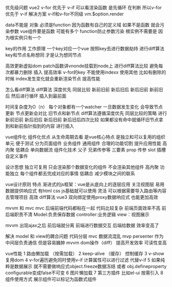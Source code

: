 优先级问题  vue2 v-for 优先于 v-if  可以看渲染函数 是先循环 在判断  所以v-for 优先于 v-if 
解决方案 v-if和v-for不同级   vm.$option.render


data不能是 对象 必须是function 因为函数有自己的定义域  如果不是函数 就会污染参数
vue组件要是函数 可能有多个 function防止参数污染 根实例不需要是 因为根实例只有一个



key的作用 工作原理
一个key对应一个vue 按照key去进行数据劫持 进行diff算法 key和节点名称想同 才是认为想同节点

高效更新虚拟dom patch函数讲vnonde挂载到node上 进行diff算法比较 避免每次都暴力删除 插入 提高效率
 v-for的key 不能使用indexx 使用其他 比如有删除的时候 index发生变化就会重新渲染节点 提高性能



 怎么看diff算法
 diff算法 深度优先 同层比较
 新前旧前
 新后旧后
 新后旧前
 新前旧后
 然后进行循环 插入到最前面

 时间复杂度为O（n）
 每个对象都有一个watcher 一旦数据发生变化 会导致节点更新
 节点更新会对比 旧节点和新节点
 diff算法遵循深度优先 同层比较的策略 进行新前旧前 新后旧后
 新后旧前 新后旧后四次比较 如果都没有命中就循环旧节点拿到和新前指针指到的内容 进行插入


 vue组件化  组件化优点 从生命周期去看 
  是vue核心特点 是独立和可以复用的组织单元 便于测试 分为页面组件 业务组件 通用组件
  合理的功能切割 提升应用性能 高内聚 低耦合 单向数据流
  组件化技术 父子 兄弟传参等
  三要素 
  prop 传参
  slot 插槽
  自定义事件

  设计思想 
  独立可复用 只会渲染那个数据变化的组件 不会渲染其他组件
  高内聚 功能独立  每个组件都去完成对应的事情
  低耦合 减少模块之间的联系


  vue设计原则
  特点 
  渐进式的js框架：vue是从底向上的逐层应用 关注视图层 
  易用 数据提供响应式 有html css js基础就可以使用
  灵活 可以根据需要导入路由等内容去管理项目
  高效  diff算法  vue3 双向绑定使用proxy数据响应式 也能更加高效


mvvm 和 mvc
mvc 后端前端代码都粘在一起 代码比较复杂  前端页面效率不高 前后端职责不清
Model:负责保存数据
controller:业务逻辑
view：视图展示

mvvm 出现ajax之后 前后端就分离 前端进行数据交互 后端给数据 效率变高了


解决 model 和 view的耦合问题 
代码分层 mvc 数据流混乱
mvp persenter 作为中间层负责通信 但是容易臃肿
mvvm dom操作（diff） 提高开发效率 可读性变高


vue性能
1 路由懒加载  （按需加载）
2 keep-alive （缓存） 控制缓存
3 v-show复用dom
4 v-for遍历避免同时使用v-if 计算属性可以进行过滤 代替v-if
5 如果纯粹是数据展示 就不需要做响应式object.freeze数据冻结 或者 obj.defineproperty configurable变成false不可变
6 图片懒加载
7 第三方插件 比如el-ui 按需引入 
8 组件使用方式 展示组件可以标记为函数式组件 <template functional><template>
9 子组件分割
10 频繁使用计算属性会导致性能降低 可以变成一个变量
11 ssr 


vue3 新特性
更快 

1 虚拟dom重写 编译会有更多报错 增加了元素节点判断 比如子元素判断 是否有 有多少个 有没有key等之类的都有参数去判断
2 优化slots 减少不必要的渲染
3 静态树 静态属性的提升
4 数据绑定proxy  兼容性变差了 ie11不兼容

更小 
1 通过tree shaking去优化核心库 代码打包会更小

更容易维护
1 ts+模块化  代码检测 错误检测

更加友好
1 运行编译器核心与平台无关 

容易使用
1 ts报错
2 调试
3 响应式更快



vue项目优化 
1 代码
路由懒加载
图片懒加载
第三方插件按需引入
v-if 和 v-show 使用
v-for遍历不使用index 使用唯一的key 如果进行删除 index会变化要重新渲染

2 webpack优化
webpack对图片进行压缩
提取公共代码  js css进行提取
模板预编译
字体文件压缩

3 web
gzip压缩
浏览器缓存  避免重新加载数据
cdn使用 



vue模板编译
 将template转化为render函数的过程
 第一步 模板字符串转换成ast虚拟树
 第二步 对ast进行静态节点标记 用来渲染虚拟dom
 第三部 生成render函数（h函数）

 vue.extends
 使用vue构造器 创建一个子类

<div id="mount-point"></div>
// 创建构造器
var Profile = Vue.extend({
  template: '<p>{{firstName}} {{lastName}} aka {{alias}}</p>',
  data: function () {
    return {
      firstName: 'Walter',
      lastName: 'White',
      alias: 'Heisenberg'
    }
  }
})
// 创建 Profile 实例，并挂载到一个元素上。
new Profile().$mount('#mount-point')

使用：从接口动态渲染组件 

nextick
nextick中的回调实在下次dom更新循环结束之后执行的延迟回调 修改数据之后立即使用这个方法 获取更新后的dom


diff算法 最小量更新 key看是否是同一节点 key sel（同层比较） vue3 还加了 判断  v-for要有key 没有key没次都是暴力删除再添加新的 消耗性能
新前旧前 新后旧后  新后旧前 新前旧后 没有就循环 有了 就++

组件调用顺序 先父后子 组件渲染完成是先子后父
组建销毁操作 先父后子 销毁完成的顺序是先子后父


加载渲染过程
父 beforecreate -> 父 created -> 父 beforeMount > 子 beforeCreate -> 子 created -> 子 beforeMount -> 子 Mounted  -> 父 mounted

自组件更新
父 beforeUpdate -> 子 beforeUpdate -> 子 updated -> 父 updated

销毁过程 
父 beforedestroy -> 子 beforedestroy -> 子 detroyed -> 父 destroyed

自定义指令 原理是什么
指令的本质是装饰器 给html添加自定义功能

自定义指令有五个生命周期
bind 只调用一次 指令第一次绑定元素时调用 这个钩子函数可以定义绑定时执行一次的初始化动作
inserted 被绑元素插入父节点
update 被绑元素锁在模板更新时调用
componentUpdated 模板完成一次更新周期时调用
unbind   解除绑定

定义自定义指令
vue.directive(指令名,{bind:function(el,binding){}})

原理 
生成ast语法树 添加directives属性
通过genDirectives生成指令代码
patch前将指令的钩子提取到回调函数中，在patch里面写下相应的钩子
知悉对应指令调用该语法



computed 和 watch
watch     是监听里面数据发生变化才响应 一对多 可以不用return   immediate第一次加载
computed  必须return 是计算某一个属性的变化 如果一个值改变了 才会去返回  多对一


computed和methods
computed 有缓存 多次调用时计算属性只会调用一次
methods  没有缓存 调用方法几次就执行几次


created 和mounted
created 在模板渲染成html前调用
mounted 渲染成html时候调用


eventBus 和 vuex
eventBus适合少量数据 数据不同步
vuex 数据量大 数据同步

生命周期
beforecreate  创建vue示例之前的钩子函数
created 实例创建完成之后的钩子函数
beforemount 开始挂载编译
mounted 页面加载完成 
beforeupdate 试试监控数据变化
updated 页面和data保持同步
beforeDestory vue实例方法都还可以使用 马上进入销毁
destored  组件销毁 方法不可用

nexttick
类似于一个settimeout为0 判断promise是否存在 如果存在就是微任务

数据更新只会调用一次


打包重复依赖
不同文件中出现多次import同一个文件 webpack不会多次打包 只会在打包后的文件中会多次引用打包后改文件对于的函数
